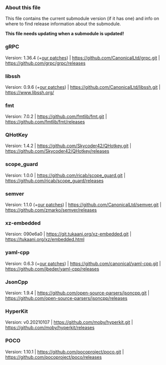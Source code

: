 
### About this file

This file contains the current submodule version (if it has one) and
info on where to find release information about the submodule.

**This file needs updating when a submodule is updated!**

### gRPC
Version: 1.36.4 (+[our patches](https://github.com/CanonicalLtd/grpc/compare/v1.36.4..cb8af401)) |
<https://github.com/CanonicalLtd/grpc.git> |
<https://github.com/grpc/grpc/releases>

### libssh
Version: 0.9.6 (+[our patches](https://github.com/CanonicalLtd/libssh/compare/libssh-0.9.6..6f4ec9be)) |
<https://github.com/CanonicalLtd/libssh.git> |
<https://www.libssh.org/>

### fmt
Version: 7.0.2 |
<https://github.com/fmtlib/fmt.git> |
<https://github.com/fmtlib/fmt/releases>

### QHotKey
Version: 1.4.2 |
<https://github.com/Skycoder42/QHotkey.git> |
<https://github.com/Skycoder42/QHotkey/releases>

### scope_guard
Version: 1.0.0 |
<https://github.com/ricab/scope_guard.git> |
<https://github.com/ricab/scope_guard/releases>

### semver
Version: 1.1.0 (+[our patches](https://github.com/CanonicalLtd/semver/compare/1.1.0..69e1b1e)) |
<https://github.com/CanonicalLtd/semver.git> |
<https://github.com/zmarko/semver/releases>

### xz-embedded
Version: 090e6a0 |
<https://git.tukaani.org/xz-embedded.git> |
<https://tukaani.org/xz/embedded.html>

### yaml-cpp
Version: 0.6.3 (+[our patches](https://github.com/canonical/yaml-cpp/compare/yaml-cpp-0.6.3..a61bca0)) |
<https://github.com/canonical/yaml-cpp.git> |
<https://github.com/jbeder/yaml-cpp/releases>

### JsonCpp
Version: 1.9.4 |
<https://github.com/open-source-parsers/jsoncpp.git> |
<https://github.com/open-source-parsers/jsoncpp/releases>

### HyperKit
Version: v0.20210107 |
<https://github.com/moby/hyperkit.git> |
<https://github.com/moby/hyperkit/releases>

### POCO
Version: 1.10.1 |
<https://github.com/pocoproject/poco.git> |
<https://github.com/pocoproject/poco/releases>
